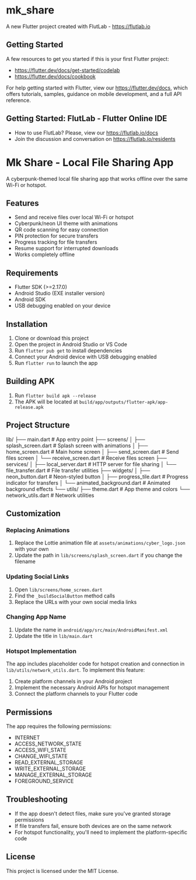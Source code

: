 # mk_share

A new Flutter project created with FlutLab - https://flutlab.io

## Getting Started

A few resources to get you started if this is your first Flutter project:

- https://flutter.dev/docs/get-started/codelab
- https://flutter.dev/docs/cookbook

For help getting started with Flutter, view our
https://flutter.dev/docs, which offers tutorials,
samples, guidance on mobile development, and a full API reference.

## Getting Started: FlutLab - Flutter Online IDE

- How to use FlutLab? Please, view our https://flutlab.io/docs
- Join the discussion and conversation on https://flutlab.io/residents
# Mk Share - Local File Sharing App

A cyberpunk-themed local file sharing app that works offline over the same Wi-Fi or hotspot.

## Features

- Send and receive files over local Wi-Fi or hotspot
- Cyberpunk/neon UI theme with animations
- QR code scanning for easy connection
- PIN protection for secure transfers
- Progress tracking for file transfers
- Resume support for interrupted downloads
- Works completely offline

## Requirements

- Flutter SDK (>=2.17.0)
- Android Studio (EXE installer version)
- Android SDK
- USB debugging enabled on your device

## Installation

1. Clone or download this project
2. Open the project in Android Studio or VS Code
3. Run `flutter pub get` to install dependencies
4. Connect your Android device with USB debugging enabled
5. Run `flutter run` to launch the app

## Building APK

1. Run `flutter build apk --release`
2. The APK will be located at `build/app/outputs/flutter-apk/app-release.apk`

## Project Structure
lib/
├── main.dart # App entry point
├── screens/
│ ├── splash_screen.dart # Splash screen with animations
│ ├── home_screen.dart # Main home screen
│ ├── send_screen.dart # Send files screen
│ └── receive_screen.dart # Receive files screen
├── services/
│ ├── local_server.dart # HTTP server for file sharing
│ └── file_transfer.dart # File transfer utilities
├── widgets/
│ ├── neon_button.dart # Neon-styled button
│ ├── progress_tile.dart # Progress indicator for transfers
│ └── animated_background.dart # Animated background effects
└── utils/
├── theme.dart # App theme and colors
└── network_utils.dart # Network utilities

## Customization

### Replacing Animations

1. Replace the Lottie animation file at `assets/animations/cyber_logo.json` with your own
2. Update the path in `lib/screens/splash_screen.dart` if you change the filename

### Updating Social Links

1. Open `lib/screens/home_screen.dart`
2. Find the `_buildSocialButton` method calls
3. Replace the URLs with your own social media links

### Changing App Name

1. Update the name in `android/app/src/main/AndroidManifest.xml`
2. Update the title in `lib/main.dart`

### Hotspot Implementation

The app includes placeholder code for hotspot creation and connection in `lib/utils/network_utils.dart`. To implement this feature:

1. Create platform channels in your Android project
2. Implement the necessary Android APIs for hotspot management
3. Connect the platform channels to your Flutter code

## Permissions

The app requires the following permissions:
- INTERNET
- ACCESS_NETWORK_STATE
- ACCESS_WIFI_STATE
- CHANGE_WIFI_STATE
- READ_EXTERNAL_STORAGE
- WRITE_EXTERNAL_STORAGE
- MANAGE_EXTERNAL_STORAGE
- FOREGROUND_SERVICE

## Troubleshooting

- If the app doesn't detect files, make sure you've granted storage permissions
- If file transfers fail, ensure both devices are on the same network
- For hotspot functionality, you'll need to implement the platform-specific code

## License

This project is licensed under the MIT License.
